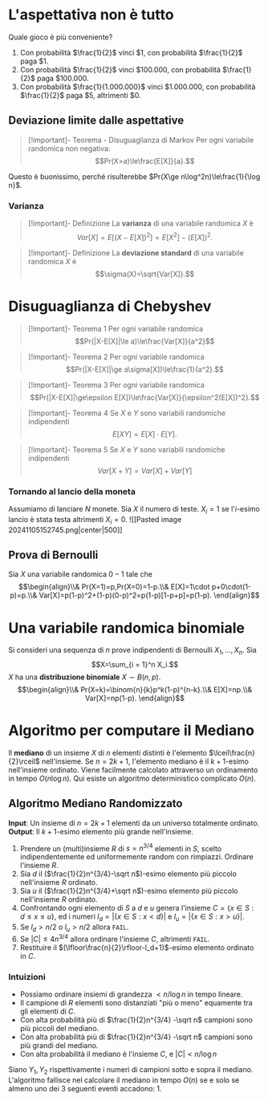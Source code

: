 # L'aspettativa non è tutto

Quale gioco è più conveniente?
1. Con probabilità $\frac{1}{2}$ vinci $1, con probabilità $\frac{1}{2}$ paga $1. 
2. Con probabilità $\frac{1}{2}$ vinci $100.000, con probabilità $\frac{1}{2}$ paga $100.000.
3. Con probabilità $\frac{1}{1.000.000}$ vinci $1.000.000, con probabilità $\frac{1}{2}$ paga $5, altrimenti $0.

## Deviazione limite dalle aspettative

>[!important]- Teorema - Disuguaglianza di Markov
>Per ogni variabile randomica non negativa: $$Pr(X>a)\le\frac{E[X]}{a}.$$

Questo è buonissimo, perché risulterebbe $Pr(X\ge n\log^2n)\le\frac{1}{\log n}$.

### Varianza

>[!important]- Definizione
>La **varianza** di una variabile randomica $X$ è $$Var[X]=E[(X-E[X])^2]=E[X^2]-(E[X])^2.$$

>[!important]- Definizione
>La **deviazione standard** di una variabile randomica $X$ è $$\sigma(X)=\sqrt{Var[X]}.$$


# Disuguaglianza di Chebyshev

>[!important]- Teorema 1
>Per ogni variabile randomica $$Pr(|X-E[X]|\le a)\le\frac{Var[X]}{a^2}$$

>[!important]- Teorema 2
>Per ogni variabile randomica $$Pr(|X-E[X]|\ge a\sigma[X])\le\frac{1}{a^2}.$$

>[!important]- Teorema 3
>Per ogni variabile randomica $$Pr(|X-E[X]|\ge\epsilon E[X])\le\frac{Var[X]}{\epsilon^2(E[X])^2}.$$

>[!important]- Teorema 4
>Se $X$ e $Y$ sono variabili randomiche indipendenti $$E[XY]=E[X]\cdot E[Y].$$

>[!important]- Teorema 5
>Se $X$ e $Y$ sono variabili randomiche indipendenti $$Var[X+Y] = Var[X] + Var[Y]$$

### Tornando al lancio della moneta

Assumiamo di lanciare $N$ monete. Sia $X$ il numero di teste.
$X_i=1$ se l'$i$-esimo lancio è stata testa altrimenti $X_i=0$.
![[Pasted image 20241105152745.png|center|500]]

## Prova di Bernoulli

Sia $X$ una variabile randomica $0-1$ tale che $$\begin{align}\\&
Pr(X=1)=p,Pr(X=0)=1-p.\\&
E[X]=1\cdot p+0\cdot(1-p)=p.\\&
Var[X]=p(1-p)^2+(1-p)(0-p)^2=p(1-p)[1-p+p]=p(1-p).
\end{align}$$
# Una variabile randomica binomiale
Si consideri una sequenza di $n$ prove indipendenti di Bernoulli $X_1,...,X_n$. Sia $$X=\sum_{i = 1}^n X_i.$$
$X$ ha una **distribuzione binomiale** $X\sim B(n,p)$.$$\begin{align}\\&
Pr(X=k)=\binom{n}{k}p^k(1-p)^{n-k}.\\&
E[X]=np.\\&
Var[X]=np(1-p).
\end{align}$$
# Algoritmo per computare il Mediano

Il **mediano** di un insieme $X$ di $n$ elementi distinti è l'elemento $\lceil\frac{n}{2}\rceil$ nell'insieme.
Se $n=2k+1$, l'elemento mediano è il $k+1$-esimo nell'insieme ordinato. Viene facilmente calcolato attraverso un ordinamento in tempo $O(n\log n)$. Qui esiste un algoritmo deterministico complicato $O(n)$.

## Algoritmo Mediano Randomizzato

**Input**: Un insieme di $n=2k+1$ elementi da un universo totalmente ordinato.
**Output**: Il $k+1$-esimo elemento più grande nell'insieme.

1. Prendere un (multi)insieme $R$ di $s=n^{3/4}$ elementi in $S$, scelto indipendentemente ed uniformemente random con rimpiazzi. Ordinare l'insieme $R$.
2. Sia $d$ il ($\frac{1}{2}n^{3/4}-\sqrt n$)-esimo elemento più piccolo nell'insieme $R$ ordinato.
3. Sia $u$ il ($\frac{1}{2}n^{3/4}+\sqrt n$)-esimo elemento più piccolo nell'insieme $R$ ordinato.
4. Confrontando ogni elemento di $S$ a $d$ e $u$ genera l'insieme $C=\{x\in S:d\le x\le u\}$, ed i numeri $l_d=|\{x\in S:x<d\}|$ e $l_u=|\{x\in S:x>u\}|$.
5. Se $l_d>n/2$ o $l_u>n/2$ allora `FAIL`.
6. Se $|C|\le 4n^{3/4}$ allora ordinare l'insieme $C$, altrimenti `FAIL`.
7. Restituire il $(\lfloor\frac{n}{2}\rfloor-l_d+1)$-esimo elemento ordinato in $C$.

### Intuizioni

- Possiamo ordinare insiemi di grandezza $<n/\log n$ in tempo lineare.
- Il campione di $R$ elementi sono distanziati "più o meno" equamente tra gli elementi di $C$.
- Con alta probabilità più di $\frac{1}{2}n^{3/4} -\sqrt n$ campioni sono più piccoli del mediano.
- Con alta probabilità più di $\frac{1}{2}n^{3/4} -\sqrt n$ campioni sono più grandi del mediano.
- Con alta probabilità il mediano è l'insieme $C$, e $|C|<n/\log n$

Siano $Y_1,Y_2$ rispettivamente i numeri di campioni sotto e sopra il mediano.
L'algoritmo fallisce nel calcolare il mediano in tempo $O(n)$ se e solo se almeno uno dei 3 seguenti eventi accadono:
1. 